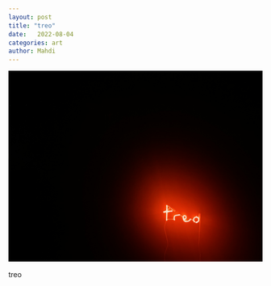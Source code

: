 ```yaml
---
layout: post
title: "treo"
date:   2022-08-04
categories: art
author: Mahdi
---
```


![treo](/img/arts/35FA8FE6-13EC-43A4-8A53-B81E3DBE8523.jpeg)

<span class='image-details'>
treo
</span>
